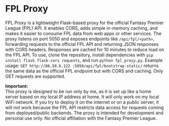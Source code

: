 # FPL Proxy

FPL Proxy is a lightweight Flask-based proxy for the official Fantasy Premier League (FPL) API. It enables CORS, adds simple in-memory caching, and makes it easier to consume FPL data from web apps or other services. The proxy listens on port 5050 and exposes endpoints like `/api/fpl/<path>`, forwarding requests to the official FPL API and returning JSON responses with CORS headers. Responses are cached for 10 minutes to reduce load on the FPL API. To use, clone the repository, install dependencies with `pip install flask flask-cors requests`, and run `python fpl_proxy.py`. Example usage: `GET http://86.58.6.122 :5050/api/fpl/bootstrap-static/` returns the same data as the official FPL endpoint but with CORS and caching. Only GET requests are supported.

**Important:**  
This proxy is designed to be run only by me, as it is set up like a home server based on my local IP address at home. It will only work on my local WiFi network. If you try to deploy it on the internet or on a public server, it will not work because the FPL API restricts data access for requests coming from deployed/public backends. The proxy is intended for development and personal use only. No official affiliation with the Fantasy Premier League.
